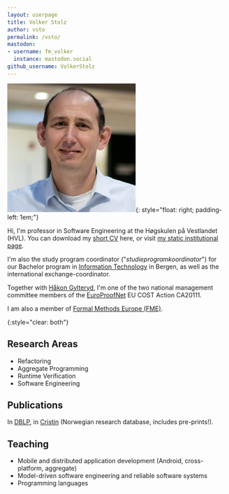 ```yaml
---
layout: userpage
title: Volker Stolz
author: vsto
permalink: /vsto/
mastodon:
- username: fm_volker
  instance: mastodon.social
github_username: VolkerStolz
---
```



<!-- TODO: add image, maybe at top-level / from shared directory based on author-name? -->

![](photo.jpg){: style="float: right; padding-left: 1em;"}

Hi, I'm professor in Software Engineering at the Høgskulen på Vestlandet (HVL).
You can download my [short CV](https://lambda.foldr.org/~vs/stolz-4p.pdf) here,
or visit [my static institutional page](https://www.hvl.no/person/?user=Volker.Stolz).

I'm also the study program coordinator ("*studieprogramkoordinator*") for our Bachelor program in [Information Technology](https://www.hvl.no/en/studies-at-hvl/study-programmes/information-technology-bergen/) in Bergen, as well as the international exchange-coordinator.

Together with [Håkon Gylteryd](https://hakon.gylterud.net), I'm one of the two national management committee members of the [EuroProofNet](https://europroofnet.github.io) EU COST Action CA20111.

I am also a member of [Formal Methods Europe (FME)](https://www.fmeurope.org).

{:style="clear: both"}

## Research Areas

* Refactoring
* Aggregate Programming
* Runtime Verification
* Software Engineering

## Publications

In [DBLP](https://dblp.org/pid/24/2502.html), in [Cristin](https://app.cristin.no/persons/show.jsf?id=1721) (Norwegian research database, includes pre-prints!).

## Teaching

* Mobile and distributed application development (Android, cross-platform, aggregate)
* Model-driven software engineering and reliable software systems
* Programming languages
